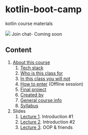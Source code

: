 # kotlin-boot-camp
kotlin course materials

![](http://icons.iconarchive.com/icons/alecive/flatwoken/32/Apps-Telegram-icon.png) Join chat- Coming soon

## Content
1. [About this course](https://github.com/rybalkinsd/kotlin-boot-camp/blob/master/info/about.md)
    1. [Tech stack](https://github.com/rybalkinsd/kotlin-boot-camp/blob/master/info/about.md#tech-stack)
    1. [Who is this class for](https://github.com/rybalkinsd/kotlin-boot-camp/blob/master/info/about.md#who-is-this-class-for)
    1. [In this class you will not](https://github.com/rybalkinsd/kotlin-boot-camp/blob/master/info/about.md#in-this-class-you-will-not)
    1. [How to enter](https://github.com/rybalkinsd/kotlin-boot-camp/blob/master/info/about.md#how-to-enter-technosphere-only) (Offline session)
    1. [Final project](https://github.com/rybalkinsd/kotlin-boot-camp/blob/master/info/about.md#final-project)
    1. [Created by](https://github.com/rybalkinsd/kotlin-boot-camp/blob/master/info/about.md#created-by)
    1. [General course info](https://github.com/rybalkinsd/kotlin-boot-camp/blob/master/info/about.md#general-info)
    1. [Syllabus](https://github.com/rybalkinsd/kotlin-boot-camp/blob/master/info/about.md#syllabus)
1. Slides
	1. [Lecture 1](https://gitpitch.com/rybalkinsd/kotlin-boot-camp/master?grs=github&t=white&p=lecture01/slides#/). Introduction #1
	1. [Lecture 2](https://gitpitch.com/rybalkinsd/kotlin-boot-camp/master?grs=github&t=white&p=lecture02/slides#/). Introduction #2
    1. [Lecture 3](https://gitpitch.com/rybalkinsd/kotlin-boot-camp/lecture03?grs=github&t=white&p=lecture03/slides#/). OOP & friends

